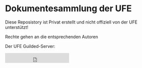 # Dokumentesammlung der UFE
Diese Reposistory ist Privat erstellt und nicht offiziell von der UFE unterstützt!

Rechte gehen an die entsprechenden Autoren

Der UFE Guilded-Server:
<iframe src="https://www.guilded.gg/canvas_index.html?route=%2Fcanvas%2Fembed%2Fbadge%2FVRz9y8nj" width="209" height="32" frameborder="0" scrolling="no"></iframe>
